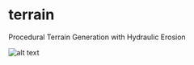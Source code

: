 # terrain
Procedural Terrain Generation with Hydraulic Erosion

![alt text](https://i.imgur.com/4vPiNUYm.png)
